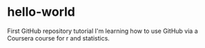 # hello-world
First GitHub repository tutorial
I'm learning how to use GitHub via a Coursera course for r and statistics.
